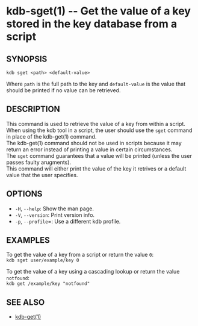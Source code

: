 kdb-sget(1) -- Get the value of a key stored in the key database from a script
==============================================================================

## SYNOPSIS

`kdb sget <path> <default-value>`  

Where `path` is the full path to the key and `default-value` is the value that should be printed if no value can be retrieved.  

## DESCRIPTION

This command is used to retrieve the value of a key from within a script.  
When using the kdb tool in a script, the user should use the `sget` command in place of the kdb-get(1) command.  
The kdb-get(1) command should not be used in scripts because it may return an error instead of printing a value in certain circumstances.  
The `sget` command guarantees that a value will be printed (unless the user passes faulty arugments).  
This command will either print the value of the key it retrives or a default value that the user specifies.  

## OPTIONS

- `-H`, `--help`:
  Show the man page.
- `-V`, `--version`:
  Print version info.
- `-p`, `--profile`=<profile>:
  Use a different kdb profile.


## EXAMPLES

To get the value of a key from a script or return the value `0`:  
	`kdb sget user/example/key 0`  

To get the value of a key using a cascading lookup or return the value `notfound`:  
	`kdb get /example/key "notfound"`  

## SEE ALSO

- [kdb-get(1)](kdb-get.md)
